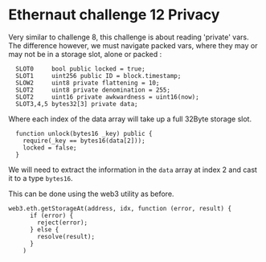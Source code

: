 # Ethernaut challenge 12 Privacy

Very similar to challenge 8, this challenge is about reading 'private' vars. The difference however, we must navigate packed vars, where they may or may not be in a storage slot, alone or packed :

```
  SLOT0     bool public locked = true;
  SLOT1     uint256 public ID = block.timestamp;
  SLOW2     uint8 private flattening = 10;
  SLOT2     uint8 private denomination = 255;
  SLOT2     uint16 private awkwardness = uint16(now);
  SLOT3,4,5 bytes32[3] private data;
```
Where each index of the data array will take up a full 32Byte storage slot.

```
  function unlock(bytes16 _key) public {
    require(_key == bytes16(data[2]));
    locked = false;
  }
```

We will need to extract the information in the `data` array at index 2 and cast it to a type  `bytes16`.

This can be done using the web3 utility as before. 

```
web3.eth.getStorageAt(address, idx, function (error, result) {
      if (error) {
        reject(error);
      } else {
        resolve(result);
      }
    )
```